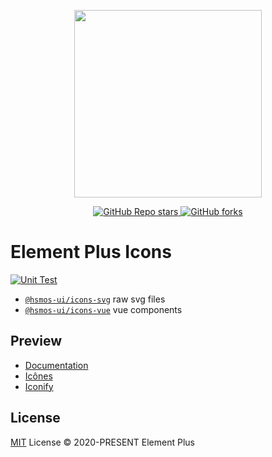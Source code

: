 <p align="center">
  <img width="300px" src="https://user-images.githubusercontent.com/10731096/95823103-9ce15780-0d5f-11eb-8010-1bd1b5910d4f.png">
</p>

<p align="center">
  <a href="https://github.com/element-plus/element-plus-icons">
    <img alt="GitHub Repo stars" src="https://img.shields.io/github/stars/element-plus/element-plus-icons?style=social">
  </a>
  <a href="https://github.com/element-plus/element-plus-icons">
    <img alt="GitHub forks" src="https://img.shields.io/github/forks/element-plus/element-plus-icons?style=social">
  </a>
  <br>
</p>

# Element Plus Icons

[![Unit Test](https://github.com/element-plus/element-plus-icons/actions/workflows/unit-test.yml/badge.svg)](https://github.com/element-plus/element-plus-icons/actions/workflows/unit-test.yml)

- [`@hsmos-ui/icons-svg`](https://www.npmjs.com/package/@hsmos-ui/icons-svg) raw svg files
- [`@hsmos-ui/icons-vue`](https://www.npmjs.com/package/@hsmos-ui/icons-vue) vue components

## Preview

- [Documentation](https://element-plus.org/en-US/component/icon.html)
- [Icônes](https://icones.js.org/collection/ep)
- [Iconify](https://icon-sets.iconify.design/ep/)


## License

[MIT](./LICENSE) License © 2020-PRESENT Element Plus
